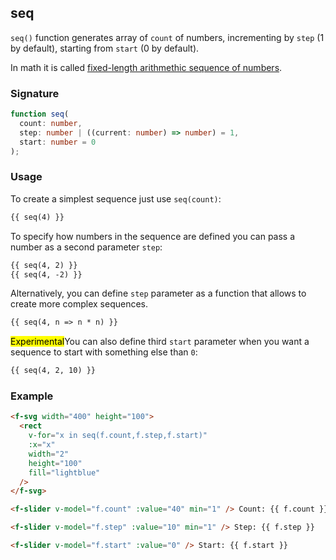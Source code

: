 ## seq

`seq()` function generates array of `count` of numbers, incrementing by `step` (1 by default), starting from `start` (0 by default).

In math it is called [fixed-length arithmethic sequence of numbers](https://mathigon.org/course/sequences/arithmetic-geometric).

### Signature

```ts
function seq(
  count: number,
  step: number | ((current: number) => number) = 1,
  start: number = 0
);
```

### Usage

To create a simplest sequence just use `seq(count)`:

```md
{{ seq(4) }}
```

To specify how numbers in the sequence are defined you can pass a number as a second parameter `step`:

```md
{{ seq(4, 2) }}
{{ seq(4, -2) }}
```

Alternatively, you can define `step` parameter as a function that allows to create more complex sequences.

```md
{{ seq(4, n => n * n) }}
```

<mark>Experimental</mark>You can also define third `start` parameter when you want a sequence to start with something else than `0`:

```md
{{ seq(4, 2, 10) }}
```

### Example

```md
<f-svg width="400" height="100">
  <rect
    v-for="x in seq(f.count,f.step,f.start)"
    :x="x"
    width="2"
    height="100"
    fill="lightblue"
  />
</f-svg>

<f-slider v-model="f.count" :value="40" min="1" /> Count: {{ f.count }}

<f-slider v-model="f.step" :value="10" min="1" /> Step: {{ f.step }}

<f-slider v-model="f.start" :value="0" /> Start: {{ f.start }}
```
